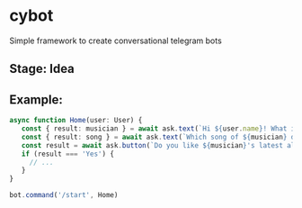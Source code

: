 # cybot
Simple framework to create conversational telegram bots

## Stage: Idea

## Example:
```ts
async function Home(user: User) {
   const { result: musician } = await ask.text(`Hi ${user.name}! What is your favorite musician?`)
   const { result: song } = await ask.text(`Which song of ${musician} do you like most?`)
   const result = await ask.button(`Do you like ${musician}'s latest album?`, ['Yes', 'No'])
   if (result === 'Yes') {
     // ...
   }
}

bot.command('/start', Home)
```

